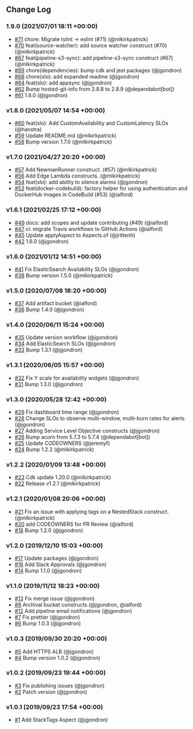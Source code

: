 ## Change Log

### 1.9.0 (2021/07/01 18:11 +00:00)
- [#71](https://github.com/ndlib/ndlib-cdk/pull/71) chore: Migrate tslint -> eslint (#71) (@mlkirkpatrick)
- [#70](https://github.com/ndlib/ndlib-cdk/pull/70) feat(source-watcher): add source watcher construct (#70) (@mlkirkpatrick)
- [#67](https://github.com/ndlib/ndlib-cdk/pull/67) feat(pipeline-s3-sync): add pipeline-s3-sync construct (#67) (@mlkirkpatrick)
- [#69](https://github.com/ndlib/ndlib-cdk/pull/69) chore(dependencies): bump cdk and jest packages (@jgondron)
- [#68](https://github.com/ndlib/ndlib-cdk/pull/68) chore(slo): add expanded readme (@jgondron)
- [#64](https://github.com/ndlib/ndlib-cdk/pull/64) feat(slo): add appsync (@jgondron)
- [#62](https://github.com/ndlib/ndlib-cdk/pull/62) Bump hosted-git-info from 2.8.8 to 2.8.9 (@dependabot[bot])
- [#61](https://github.com/ndlib/ndlib-cdk/pull/61) 1.8.0 (@jgondron)

### v1.8.0 (2021/05/07 14:54 +00:00)
- [#60](https://github.com/ndlib/ndlib-cdk/pull/60) feat(slo): Add CustomAvailability and CustomLatency SLOs (@hanstra)
- [#59](https://github.com/ndlib/ndlib-cdk/pull/59) Update README.md (@mlkirkpatrick)
- [#58](https://github.com/ndlib/ndlib-cdk/pull/58) Bump version 1.7.0 (@mlkirkpatrick)

### v1.7.0 (2021/04/27 20:20 +00:00)
- [#57](https://github.com/ndlib/ndlib-cdk/pull/57) Add NewmanRunner construct. (#57) (@mlkirkpatrick)
- [#56](https://github.com/ndlib/ndlib-cdk/pull/56) Add Edge Lambda constructs. (@mlkirkpatrick)
- [#54](https://github.com/ndlib/ndlib-cdk/pull/54) feat(slo): add ability to silence alarms (@jgondron)
- [#53](https://github.com/ndlib/ndlib-cdk/pull/53) feat(docker-codebuild): factory helper for using authentication and DockerHub images in CodeBuild (#53) (@ialford)

### v1.6.1 (2021/02/25 17:12 +00:00)
- [#49](https://github.com/ndlib/ndlib-cdk/pull/49) docs: add scopes and update contributing (#49) (@ialford)
- [#47](https://github.com/ndlib/ndlib-cdk/pull/47) ci: migrate Travis workflows to GitHub Actions (@ialford)
- [#45](https://github.com/ndlib/ndlib-cdk/pull/45) Update applyAspect to Aspects.of (@jrittenh)
- [#42](https://github.com/ndlib/ndlib-cdk/pull/42) 1.6.0 (@jgondron)

### v1.6.0 (2021/01/12 14:51 +00:00)
- [#41](https://github.com/ndlib/ndlib-cdk/pull/41) Fix ElasticSearch Availability SLOs (@jgondron)
- [#38](https://github.com/ndlib/ndlib-cdk/pull/38) Bump version 1.5.0 (@mlkirkpatrick)

### v1.5.0 (2020/07/08 18:20 +00:00)
- [#37](https://github.com/ndlib/ndlib-cdk/pull/37) Add artifact bucket (@ialford)
- [#36](https://github.com/ndlib/ndlib-cdk/pull/36) Bump 1.4.0 (@jgondron)

### v1.4.0 (2020/06/11 15:24 +00:00)
- [#35](https://github.com/ndlib/ndlib-cdk/pull/35) Update version workflow (@jgondron)
- [#34](https://github.com/ndlib/ndlib-cdk/pull/34) Add ElasticSearch SLOs (@jgondron)
- [#33](https://github.com/ndlib/ndlib-cdk/pull/33) Bump 1.3.1 (@jgondron)

### v1.3.1 (2020/06/05 15:57 +00:00)
- [#32](https://github.com/ndlib/ndlib-cdk/pull/32) Fix Y scale for availability widgets (@jgondron)
- [#31](https://github.com/ndlib/ndlib-cdk/pull/31) Bump 1.3.0 (@jgondron)

### v1.3.0 (2020/05/28 12:42 +00:00)
- [#29](https://github.com/ndlib/ndlib-cdk/pull/29) Fix dashboard time range (@jgondron)
- [#28](https://github.com/ndlib/ndlib-cdk/pull/28) Change SLOs to observe multi-window, multi-burn rates for alerts (@jgondron)
- [#27](https://github.com/ndlib/ndlib-cdk/pull/27) Adding Service Level Objective constructs (@jgondron)
- [#26](https://github.com/ndlib/ndlib-cdk/pull/26) Bump acorn from 5.7.3 to 5.7.4 (@dependabot[bot])
- [#25](https://github.com/ndlib/ndlib-cdk/pull/25) Update CODEOWNERS (@jeremyf)
- [#24](https://github.com/ndlib/ndlib-cdk/pull/24) Bump 1.2.2 (@mlkirkpatrick)

### v1.2.2 (2020/01/09 13:48 +00:00)
- [#23](https://github.com/ndlib/ndlib-cdk/pull/23) Cdk update 1.20.0 (@mlkirkpatrick)
- [#22](https://github.com/ndlib/ndlib-cdk/pull/22) Release v1.2.1 (@mlkirkpatrick)

### v1.2.1 (2020/01/08 20:06 +00:00)
- [#21](https://github.com/ndlib/ndlib-cdk/pull/21) Fix an issue with applying tags on a NestedStack construct. (@mlkirkpatrick)
- [#20](https://github.com/ndlib/ndlib-cdk/pull/20) add CODEOWNERS for PR Review (@ialford)
- [#18](https://github.com/ndlib/ndlib-cdk/pull/18) Bump 1.2.0 (@jgondron)

### v1.2.0 (2019/12/10 15:03 +00:00)
- [#17](https://github.com/ndlib/ndlib-cdk/pull/17) Update packages (@jgondron)
- [#16](https://github.com/ndlib/ndlib-cdk/pull/16) Add Slack Approvals (@jgondron)
- [#14](https://github.com/ndlib/ndlib-cdk/pull/14) Bump 1.1.0 (@jgondron)

### v1.1.0 (2019/11/12 18:23 +00:00)
- [#13](https://github.com/ndlib/ndlib-cdk/pull/13) Fix merge issue (@jgondron)
- [#8](https://github.com/ndlib/ndlib-cdk/pull/8) Archival bucket constructs (@jgondron, @ialford)
- [#12](https://github.com/ndlib/ndlib-cdk/pull/12) Add pipeline email notifications (@jgondron)
- [#7](https://github.com/ndlib/ndlib-cdk/pull/7) Fix prettier (@jgondron)
- [#6](https://github.com/ndlib/ndlib-cdk/pull/6) Bump 1.0.3 (@jgondron)

### v1.0.3 (2019/09/30 20:20 +00:00)
- [#5](https://github.com/ndlib/ndlib-cdk/pull/5) Add HTTPS ALB (@jgondron)
- [#4](https://github.com/ndlib/ndlib-cdk/pull/4) Bump version 1.0.2 (@jgondron)

### v1.0.2 (2019/09/23 19:44 +00:00)
- [#3](https://github.com/ndlib/ndlib-cdk/pull/3) Fix publishing issues (@jgondron)
- [#2](https://github.com/ndlib/ndlib-cdk/pull/2) Patch version (@jgondron)

### v1.0.1 (2019/09/23 17:54 +00:00)
- [#1](https://github.com/ndlib/ndlib-cdk/pull/1) Add StackTags Aspect (@jgondron)